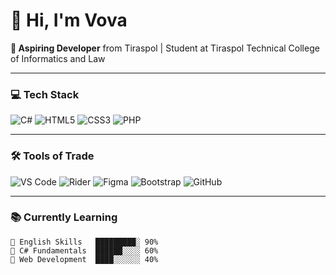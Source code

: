# 👋 Hi, I'm Vova 

**🚀 Aspiring Developer** from Tiraspol | Student at Tiraspol Technical College of Informatics and Law

---

### 💻 Tech Stack
![C#](https://img.shields.io/badge/-C%23-239120?logo=c-sharp)
![HTML5](https://img.shields.io/badge/-HTML5-E34F26?logo=html5)
![CSS3](https://img.shields.io/badge/-CSS3-1572B6?logo=css3)
![PHP](https://img.shields.io/badge/-PHP-777BB4?logo=php)

---

### 🛠️ Tools of Trade
![VS Code](https://img.shields.io/badge/-VS%20Code-007ACC?logo=visual-studio-code)
![Rider](https://img.shields.io/badge/-JetBrains%20Rider-000000?logo=jetbrains)
![Figma](https://img.shields.io/badge/-Figma-F24E1E?logo=figma)
![Bootstrap](https://img.shields.io/badge/-Bootstrap-7952B3?logo=bootstrap)
![GitHub](https://img.shields.io/badge/-GitHub-181717?logo=github)

---

### 📚 Currently Learning
```text
🌱 English Skills   █████████░ 90% 
🌱 C# Fundamentals  ██████░░░░ 60%
🌱 Web Development  ████░░░░░░ 40%

